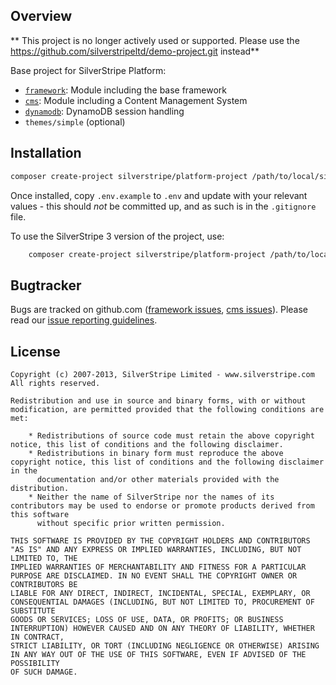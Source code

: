 ## Overview

** This project is no longer actively used or supported. Please use the https://github.com/silverstripeltd/demo-project.git instead**

Base project for SilverStripe Platform:

 * [`framework`](http://github.com/silverstripe/silverstripe-framework): Module including the base framework
 * [`cms`](http://github.com/silverstripe/silverstripe-cms): Module including a Content Management System
 * [`dynamodb`](https://github.com/silverstripe/silverstripe-dynamodb): DynamoDB session handling
 * `themes/simple` (optional)

## Installation ##

```bash
composer create-project silverstripe/platform-project /path/to/local/site
```

Once installed, copy `.env.example` to `.env` and update with your relevant values - this should _not_ be committed up, and as such is in the `.gitignore` file.

To use the SilverStripe 3 version of the project, use:

```bash
	composer create-project silverstripe/platform-project /path/to/local/site 3.0.1
```

## Bugtracker ##

Bugs are tracked on github.com ([framework issues](https://github.com/silverstripe/silverstripe-framework/issues),
[cms issues](https://github.com/silverstripe/silverstripe-cms/issues)).
Please read our [issue reporting guidelines](http://doc.silverstripe.org/framework/en/misc/contributing/issues).

## License ##

	Copyright (c) 2007-2013, SilverStripe Limited - www.silverstripe.com
	All rights reserved.

	Redistribution and use in source and binary forms, with or without modification, are permitted provided that the following conditions are met:

	    * Redistributions of source code must retain the above copyright notice, this list of conditions and the following disclaimer.
	    * Redistributions in binary form must reproduce the above copyright notice, this list of conditions and the following disclaimer in the
	      documentation and/or other materials provided with the distribution.
	    * Neither the name of SilverStripe nor the names of its contributors may be used to endorse or promote products derived from this software
	      without specific prior written permission.

	THIS SOFTWARE IS PROVIDED BY THE COPYRIGHT HOLDERS AND CONTRIBUTORS "AS IS" AND ANY EXPRESS OR IMPLIED WARRANTIES, INCLUDING, BUT NOT LIMITED TO, THE
	IMPLIED WARRANTIES OF MERCHANTABILITY AND FITNESS FOR A PARTICULAR PURPOSE ARE DISCLAIMED. IN NO EVENT SHALL THE COPYRIGHT OWNER OR CONTRIBUTORS BE
	LIABLE FOR ANY DIRECT, INDIRECT, INCIDENTAL, SPECIAL, EXEMPLARY, OR CONSEQUENTIAL DAMAGES (INCLUDING, BUT NOT LIMITED TO, PROCUREMENT OF SUBSTITUTE
	GOODS OR SERVICES; LOSS OF USE, DATA, OR PROFITS; OR BUSINESS INTERRUPTION) HOWEVER CAUSED AND ON ANY THEORY OF LIABILITY, WHETHER IN CONTRACT,
	STRICT LIABILITY, OR TORT (INCLUDING NEGLIGENCE OR OTHERWISE) ARISING IN ANY WAY OUT OF THE USE OF THIS SOFTWARE, EVEN IF ADVISED OF THE POSSIBILITY
	OF SUCH DAMAGE.
